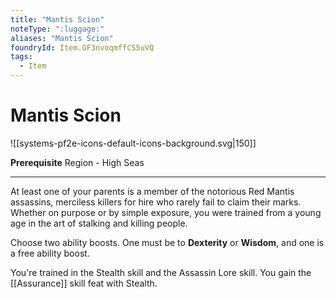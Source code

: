 ```yaml
---
title: "Mantis Scion"
noteType: ":luggage:"
aliases: "Mantis Scion"
foundryId: Item.GF3nvoqmffCS5uVQ
tags:
  - Item
---
```


# Mantis Scion
![[systems-pf2e-icons-default-icons-background.svg|150]]

**Prerequisite** Region - High Seas

* * *

At least one of your parents is a member of the notorious Red Mantis assassins, merciless killers for hire who rarely fail to claim their marks. Whether on purpose or by simple exposure, you were trained from a young age in the art of stalking and killing people.

Choose two ability boosts. One must be to **Dexterity** or **Wisdom**, and one is a free ability boost.

You're trained in the Stealth skill and the Assassin Lore skill. You gain the [[Assurance]] skill feat with Stealth.
